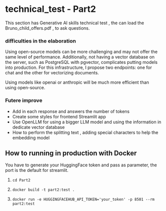 # technical_test - Part2

This section has Generative AI skills technical test , the can load the Bruno_child_offers.pdf , to ask questions. 

### difficulties in the elaboration
Using open-source models can be more challenging and may not offer the same level of performance. Additionally, not having a vector database on the server, such as PostgreSQL with pgvector, complicates putting models into production. For this infrastructure, I propose two endpoints: one for chat and the other for vectorizing documents. 

Using models like openai or anthropic will be much more efficient than using open-source.

### Futere improve

* Add in each response and answers the number of tokens 
* Create some styles for frontend Streamlit app
* Use OpenLLM for using a bigger LLM model and using the information in dedicate vector database
* How to perform the splitting text , adding special characters to help the embedding model

## How to running in production with Docker
You have to generate your HuggingFace token and pass as parameter, the port is the default for streamlit.

1. `cd Part2` 

2. `docker build -t part2:test .`

3. `docker run -e HUGGINGFACEHUB_API_TOKEN='your_token' -p 8501 --rm part2:test`
